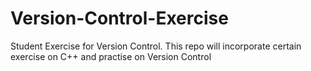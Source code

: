 # Version-Control-Exercise
Student Exercise for Version Control. This repo will incorporate certain exercise on C++ and  practise on Version Control
